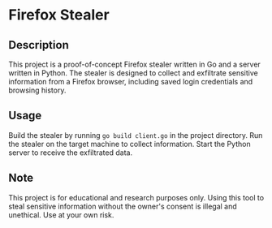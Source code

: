 # Firefox Stealer

## Description
This project is a proof-of-concept Firefox stealer written in Go and a server written in Python. The stealer is designed to collect and exfiltrate sensitive information from a Firefox browser, including saved login credentials and browsing history.

## Usage
Build the stealer by running ```go build client.go``` in the project directory.
Run the stealer on the target machine to collect information.
Start the Python server to receive the exfiltrated data.
## Note
This project is for educational and research purposes only. Using this tool to steal sensitive information without the owner's consent is illegal and unethical. Use at your own risk.
